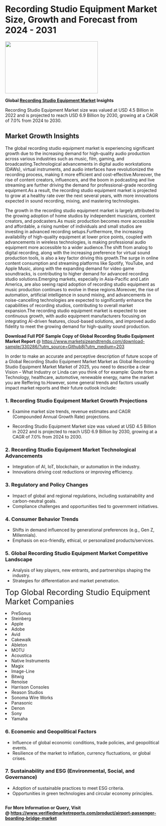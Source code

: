 <H1>Recording Studio Equipment Market Size, Growth and Forecast from 2024 - 2031</H1><img class="aligncenter size-medium wp-image-584254" src="https://thirdeyenews.in/wp-content/uploads/2024/09/Global-Market-Research-300x168.jpeg" alt="" width="300" height="168" /><p><strong>Global&nbsp;<a href="https://www.marketsizeandtrends.com/download-sample/330286/?utm_source=Github8j?utm_medium=203">Recording Studio Equipment Market</a> Insights</strong></p><p>Recording Studio Equipment Market size was valued at USD 4.5 Billion in 2022 and is projected to reach USD 6.9 Billion by 2030, growing at a CAGR of 7.0% from 2024 to 2030.</p><p><h2>Market Growth Insights</h2> <p>The global recording studio equipment market is experiencing significant growth due to the increasing demand for high-quality audio production across various industries such as music, film, gaming, and broadcasting.Technological advancements in digital audio workstations (DAWs), virtual instruments, and audio interfaces have revolutionized the recording process, making it more efficient and cost-effective.Moreover, the rise of content creators, influencers, and the boom in podcasting and live streaming are further driving the demand for professional-grade recording equipment.As a result, the recording studio equipment market is projected to grow at a healthy rate over the next several years, with more innovations expected in sound recording, mixing, and mastering technologies.</p> <p>The growth in the recording studio equipment market is largely attributed to the growing adoption of home studios by independent musicians, content creators, and podcasters.As music production becomes more accessible and affordable, a rising number of individuals and small studios are investing in advanced recording setups.Furthermore, the increasing availability of high-quality equipment at lower price points, coupled with advancements in wireless technologies, is making professional audio equipment more accessible to a wider audience.The shift from analog to digital recording, along with the increasing preference for virtual sound production tools, is also a key factor driving this growth.The surge in online content consumption and streaming platforms like Spotify, YouTube, and Apple Music, along with the expanding demand for video game soundtracks, is contributing to higher demand for advanced recording studio solutions.Emerging markets, especially in Asia-Pacific and Latin America, are also seeing rapid adoption of recording studio equipment as music production continues to evolve in these regions.Moreover, the rise of automation, artificial intelligence in sound mixing, and advancements in noise-cancelling technologies are expected to significantly enhance the capabilities of recording studios, contributing to overall market expansion.The recording studio equipment market is expected to see continuous growth, with audio equipment manufacturers focusing on integrating AI-driven features, cloud-based solutions, and improved audio fidelity to meet the growing demand for high-quality sound production.</p> <p><span class=""><strong>Download Full PDF Sample Copy of Global Recording Studio Equipment Market Report</strong> @ <a href="https://www.marketsizeandtrends.com/download-sample/330286/?utm_source=Github8j?utm_medium=203" target="_blank">https://www.marketsizeandtrends.com/download-sample/330286/?utm_source=Github8j?utm_medium=203</a></span></p><p>In order to make an accurate and perceptive description of future scope of a Global&nbsp;Recording Studio Equipment Market Market as Global&nbsp;Recording Studio Equipment Market Market of 2025, you need to describe a clear Vision &ndash; What Industry or Linda can you think of for example: Quote from a Technology, healthcare, automotive, renewable energy, name the market you are Reffering to.However, some general trends and factors usually impact market reports and their future outlook include:</p><h3>1.&nbsp;<strong>Recording Studio Equipment Market Growth Projections</strong></h3><ul><li>Examine market size trends, revenue estimates and CAGR (Compounded Annual Growth Rate) projections.</li><li><p>Recording Studio Equipment Market size was valued at USD 4.5 Billion in 2022 and is projected to reach USD 6.9 Billion by 2030, growing at a CAGR of 7.0% from 2024 to 2030.</p></li></ul><h3>2.&nbsp;<strong>Recording Studio Equipment Market Technological Advancements</strong></h3><ul><li>Integration of AI, IoT, blockchain, or automation in the industry.</li><li>Innovations driving cost reductions or improving efficiency.</li></ul><h3>3.&nbsp;<strong>Regulatory and Policy Changes</strong></h3><ul><li>Impact of global and regional regulations, including sustainability and carbon-neutral goals.</li><li>Compliance challenges and opportunities tied to government initiatives.</li></ul><h3>4.&nbsp;<strong>Consumer Behavior Trends</strong></h3><ul><li>Shifts in demand influenced by generational preferences (e.g., Gen Z, Millennials).</li><li>Emphasis on eco-friendly, ethical, or personalized products/services.</li></ul><h3>5.&nbsp;<strong>Global Recording Studio Equipment Market Competitive Landscape</strong></h3><ul><li>Analysis of key players, new entrants, and partnerships shaping the industry.</li><li>Strategies for differentiation and market penetration.</li></ul><p data-pm-slice="1 1 []"><span style="color: inherit; font-family: inherit; font-size: 25px;">Top Global Recording Studio Equipment Market Companies</span></p><div class="" data-test-id=""><p><li>PreSonus</li><li> Steinberg</li><li> Apple</li><li> Adobe</li><li> Avid</li><li> Cakewalk</li><li> Ableton</li><li> MOTU</li><li> Acoustica</li><li> Native Instruments</li><li> Magix</li><li> Image-Line</li><li> Bitwig</li><li> Renoise</li><li> Harrison Consoles</li><li> Reason Studios</li><li> Sonoma Wire Works</li><li> Panasonic</li><li> Denon</li><li> Sony</li><li> Yamaha</li></p></div><h3>6.&nbsp;<strong>Economic and Geopolitical Factors</strong></h3><ul><li>Influence of global economic conditions, trade policies, and geopolitical events.</li><li>Resilience of the market to inflation, currency fluctuations, or global crises.</li></ul><h3>7.&nbsp;<strong>Sustainability and ESG (Environmental, Social, and Governance)</strong></h3><ul><li>Adoption of sustainable practices to meet ESG criteria.</li><li>Opportunities in green technologies and circular economy principles.</li></ul><h2><strong style="font-size: 14px;">For More Information or Query, Visit @&nbsp;</strong><a style="background-color: #ffffff; font-size: 14px;" href="https://www.marketsizeandtrends.com/report/recording-studio-equipment-market/" target="_blank">https://www.verifiedmarketreports.com/product/airport-passenger-boarding-bridge-market</a></h2>